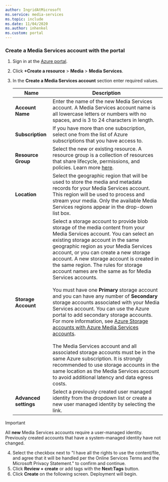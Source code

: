 ```yaml
---
author: IngridAtMicrosoft
ms.service: media-services 
ms.topic: include
ms.date: 11/04/2020
ms.author: inhenkel
ms.custom: portal
---
```


<!-- Use the portal to create a media services account. -->

### Create a Media Services account with the portal

1. Sign in at the [Azure portal](https://portal.azure.com/).
2. Click **+Create a resource** > **Media** > **Media Services**.
3. In the **Create a Media Services account** section enter required values.

    | Name | Description |
    | ---|---|
    |**Account Name**|Enter the name of the new Media Services account. A Media Services account name is all lowercase letters or numbers with no spaces, and is 3 to 24 characters in length.|
    |**Subscription**|If you have more than one subscription, select one from the list of Azure subscriptions that you have access to.|
    |**Resource Group**|Select the new or existing resource. A resource group is a collection of resources that share lifecycle, permissions, and policies. Learn more [here](https://docs.microsoft.com/azure-resource-manager/management/overview.md#resource-groups).|
    |**Location**|Select the geographic region that will be used to store the media and metadata records for your Media Services account. This  region will be used to process and stream your media. Only the available Media Services regions appear in the drop-down list box. |
    |**Storage Account**|Select a storage account to provide blob storage of the media content from your Media Services account. You can select an existing storage account in the same geographic region as your Media Services account, or you can create a new storage account. A new storage account is created in the same region. The rules for storage account names are the same as for Media Services accounts.<br/><br/>You must have one **Primary** storage account and you can have any number of **Secondary** storage accounts associated with your Media Services account. You can use the Azure portal to add secondary storage accounts. For more information, see [Azure Storage accounts with Azure Media Services accounts](../storage-account-concept.md).<br/><br/>The Media Services account and all associated storage accounts must be in the same Azure subscription. It is strongly recommended to use storage accounts in the same location as the Media Services account to avoid additional latency and data egress costs.|
    | **Advanced settings** | Select a previously created user managed identity from the dropdown list or create a new user managed identity by selecting the link. |

> [!IMPORTANT]
> All **new** Media Services accounts require a user-managed identity. Previously created accounts that have a system-managed identity have not changed.

<!--|**Advanced settings**| You can create an account using a system-managed identity by selecting the **System-managed** radio button.  Making this selection will allow you to use customer-managed keys, or bring your own key (BYOK) and Media Services to enable trusted storage.  For more information about customer-managed keys, see [Bring your own key (customer-managed keys) with Media Services](../concept-use-customer-managed-keys-byok.md). Additionally, [managed identities](../concept-managed-identities.md) will also be enabled. -->

4. Select the checkbox next to "I have all the rights to use the content/file, and agree that it will be handled per the Online Services Terms and the Microsoft Privacy Statement." to confirm and continue.
5. Click **Review + create** or add tags with the **Next:Tags** button.
6. Click **Create** on the following screen. Deployment will begin.
